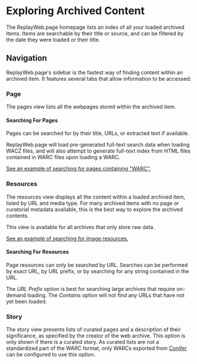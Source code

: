# Exploring Archived Content

The ReplayWeb.page homepage lists an index of all your loaded archived items. Items are searchable by their title or source, and can be filtered by the date they were loaded or their title.

## Navigation

ReplayWeb.page's sidebar is the fastest way of finding content within an archived item. It features several tabs that allow information to be accessed:

### Page

The pages view lists all the webpages stored within the archived item.

#### Searching For Pages

Pages can be searched for by their title, URLs, or extracted text if available.

ReplayWeb.page will load pre-generated full-text search data when loading WACZ files, and will also attempt to generate full-text index from HTML files contained in WARC files upon loading a WARC.

[See an example of searching for pages containing "WARC".](/?source=docs/examples/netpreserve-twitter.warc#view=pages&query=WARC)

### Resources

The resources view displays all the content within a loaded archived item, listed by URL and media type. For many archived items with no page or curatorial metadata available, this is the best way to explore the archived contents.

This view is available for all archives that only store raw data.

[See an example of searching for image resources.](/?source=docs/examples/netpreserve-twitter.warc#view=resources&currMime=image%2F&urlSearchType=prefix)

#### Searching For Resources

Page resources can only be searched by URL. Searches can be performed by exact URL, by URL prefix, or by searching for any string contained in the URL.

The _URL Prefix_ option is best for searching large archives that require on-demand loading. The _Contains_ option will not find any URLs that have not yet been loaded.

### Story

The story view presents lists of curated pages and a description of their significance, as specified by the creator of the web archive. This option is only shown if there is a curated story. As curated lists are not a standardized part of the WARC format, only WARCs exported from [Conifer](https://conifer.rhizome.org/) can be configured to use this option.
